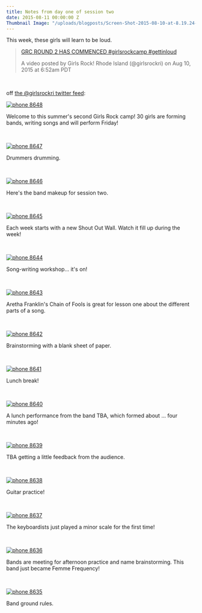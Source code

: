 ```yaml
---
title: Notes from day one of session two
date: 2015-08-11 00:00:00 Z
Thumbnail Image: "/uploads/blogposts/Screen-Shot-2015-08-10-at-8.19.24-PM.png"
---
```


This week, these girls will learn to be loud.

> [GRC ROUND 2 HAS COMMENCED #girlsrockcamp #gettinloud](https://instagram.com/p/6NIeiQivf9/)
> 
> A video posted by Girls Rock! Rhode Island (@girlsrockri) on Aug 10, 2015 at 6:52am PDT

<script src="//platform.instagram.com/en_US/embeds.js" async defer="defer"></script>

 

off [the @girlsrockri twitter feed](http://twitter.com/girlsrockri):

[![phone 8648](/uploads/blogposts/phone-86481.jpg)](http://girlsrockri.org/wp-content/uploads/2015/08/phone-86481.jpg)

Welcome to this summer's second Girls Rock camp! 30 girls are forming bands, writing songs and will perform Friday!

 

[![phone 8647](/uploads/blogposts/phone-86471.jpg)](http://girlsrockri.org/wp-content/uploads/2015/08/phone-86471.jpg)

Drummers drumming.

 

[![phone 8646](/uploads/blogposts/phone-86461.jpg)](http://girlsrockri.org/wp-content/uploads/2015/08/phone-86461.jpg)

Here's the band makeup for session two.

 

[![phone 8645](/uploads/blogposts/phone-86451.jpg)](http://girlsrockri.org/wp-content/uploads/2015/08/phone-86451.jpg)

Each week starts with a new Shout Out Wall. Watch it fill up during the week!

 

[![phone 8644](/uploads/blogposts/phone-86441.jpg)](http://girlsrockri.org/wp-content/uploads/2015/08/phone-86441.jpg)

Song-writing workshop... it's on!

 

[![phone 8643](/uploads/blogposts/phone-86431.jpg)](http://girlsrockri.org/wp-content/uploads/2015/08/phone-86431.jpg)

Aretha Franklin's Chain of Fools is great for lesson one about the different parts of a song.

 

[![phone 8642](/uploads/blogposts/phone-86421.jpg)](http://girlsrockri.org/wp-content/uploads/2015/08/phone-86421.jpg)

Brainstorming with a blank sheet of paper.

 

[![phone 8641](/uploads/blogposts/phone-86411.jpg)](http://girlsrockri.org/wp-content/uploads/2015/08/phone-86411.jpg)

Lunch break!

 

[![phone 8640](/uploads/blogposts/phone-86401.jpg)](http://girlsrockri.org/wp-content/uploads/2015/08/phone-86401.jpg)

A lunch performance from the band TBA, which formed about ... four minutes ago!

 

[![phone 8639](/uploads/blogposts/phone-8639.jpg)](http://girlsrockri.org/wp-content/uploads/2015/08/phone-8639.jpg)

TBA getting a little feedback from the audience.

 

[![phone 8638](/uploads/blogposts/phone-8638.jpg)](http://girlsrockri.org/wp-content/uploads/2015/08/phone-8638.jpg)

Guitar practice!

 

[![phone 8637](/uploads/blogposts/phone-8637.jpg)](http://girlsrockri.org/wp-content/uploads/2015/08/phone-8637.jpg)

The keyboardists just played a minor scale for the first time!

 

[![phone 8636](/uploads/blogposts/phone-8636.jpg)](http://girlsrockri.org/wp-content/uploads/2015/08/phone-8636.jpg)

Bands are meeting for afternoon practice and name brainstorming. This band just became Femme Frequency!

 

[![phone 8635](/uploads/blogposts/phone-8635.jpg)](http://girlsrockri.org/wp-content/uploads/2015/08/phone-8635.jpg)

Band ground rules.
